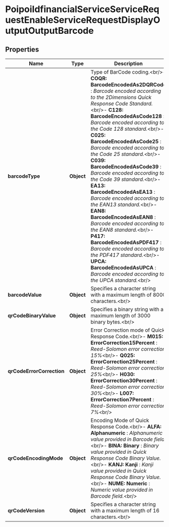 # PoipoiIdfinancialServiceServiceRequestEnableServiceRequestDisplayOutputOutputBarcode

## Properties
Name | Type | Description | Notes
------------ | ------------- | ------------- | -------------
**barcodeType** | **Object** | Type of BarCode coding.&lt;br/&gt;- **COQR: BarcodeEncodedAs2DQRCode**  : *Barcode encoded according to the 2Dimensions Quick Response Code Standard.*&lt;br/&gt;- **C128: BarcodeEncodedAsCode128**  : *Barcode encoded according to the Code 128 standard.*&lt;br/&gt;- **C025: BarcodeEncodedAsCode25**  : *Barcode encoded according to the Code 25 standard.*&lt;br/&gt;- **C039: BarcodeEncodedAsCode39**  : *Barcode encoded according to the Code 39 standard.*&lt;br/&gt;- **EA13: BarcodeEncodedAsEA13**  : *Barcode encoded according to the EAN13 standard.*&lt;br/&gt;- **EAN8: BarcodeEncodedAsEAN8**  : *Barcode encoded according to the EAN8 standard.*&lt;br/&gt;- **P417: BarcodeEncodedAsPDF417**  : *Barcode encoded according to the PDF417 standard.*&lt;br/&gt;- **UPCA: BarcodeEncodedAsUPCA**  : *Barcode encoded according to the UPCA standard.*&lt;br/&gt; | 
**barcodeValue** | **Object** | Specifies a character string with a maximum length of 8000 characters.&lt;br/&gt; |  [optional]
**qrCodeBinaryValue** | **Object** | Specifies a binary string with a maximum length of 3000 binary bytes.&lt;br/&gt; |  [optional]
**qrCodeErrorCorrection** | **Object** | Error Correction mode of Quick Response Code.&lt;br/&gt;- **M015: ErrorCorrection15Percent**  : *Reed-Solomon error correction 15%*&lt;br/&gt;- **Q025: ErrorCorrection25Percent**  : *Reed-Solomon error correction 25%*&lt;br/&gt;- **H030: ErrorCorrection30Percent**  : *Reed-Solomon error correction 30%*&lt;br/&gt;- **L007: ErrorCorrection7Percent**  : *Reed-Solomon error correction  7%*&lt;br/&gt; |  [optional]
**qrCodeEncodingMode** | **Object** | Encoding Mode of Quick Response Code.&lt;br/&gt;- **ALFA: Alphanumeric**  : *Alphanumeric value provided in Barcode field.*&lt;br/&gt;- **BINA: Binary**  : *Binary value provided in Quick Response Code Binary Value.*&lt;br/&gt;- **KANJ: Kanji**  : *Kanji value provided in Quick Response Code Binary Value.*&lt;br/&gt;- **NUME: Numeric**  : *Numeric value provided in Barcode field.*&lt;br/&gt; |  [optional]
**qrCodeVersion** | **Object** | Specifies a character string with a maximum length of 16 characters.&lt;br/&gt; |  [optional]
